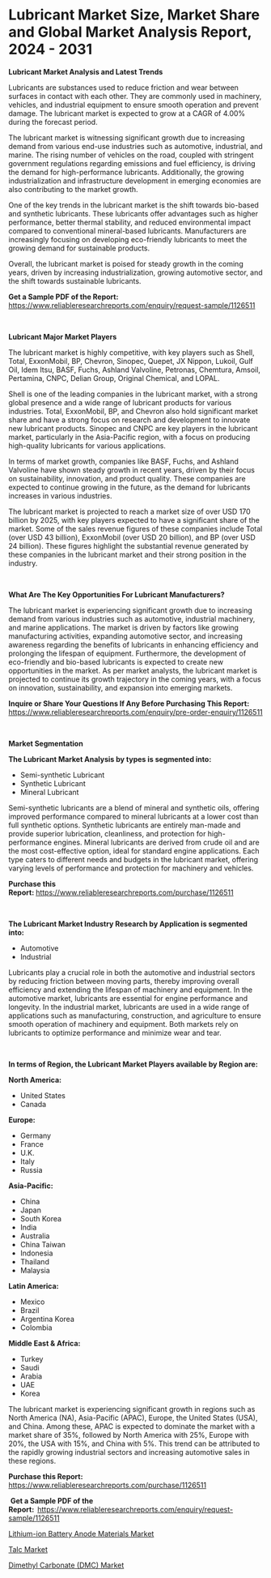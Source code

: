 <p><h1>Lubricant Market Size, Market Share and Global Market Analysis Report, 2024 - 2031</h1></p><p><strong>Lubricant Market Analysis and Latest Trends</strong></p>
<p><p>Lubricants are substances used to reduce friction and wear between surfaces in contact with each other. They are commonly used in machinery, vehicles, and industrial equipment to ensure smooth operation and prevent damage. The lubricant market is expected to grow at a CAGR of 4.00% during the forecast period.</p><p>The lubricant market is witnessing significant growth due to increasing demand from various end-use industries such as automotive, industrial, and marine. The rising number of vehicles on the road, coupled with stringent government regulations regarding emissions and fuel efficiency, is driving the demand for high-performance lubricants. Additionally, the growing industrialization and infrastructure development in emerging economies are also contributing to the market growth.</p><p>One of the key trends in the lubricant market is the shift towards bio-based and synthetic lubricants. These lubricants offer advantages such as higher performance, better thermal stability, and reduced environmental impact compared to conventional mineral-based lubricants. Manufacturers are increasingly focusing on developing eco-friendly lubricants to meet the growing demand for sustainable products.</p><p>Overall, the lubricant market is poised for steady growth in the coming years, driven by increasing industrialization, growing automotive sector, and the shift towards sustainable lubricants.</p></p>
<p><strong>Get a Sample PDF of the Report:&nbsp;</strong> <a href="https://www.reliableresearchreports.com/enquiry/request-sample/1126511">https://www.reliableresearchreports.com/enquiry/request-sample/1126511</a></p>
<p>&nbsp;</p>
<p><strong>Lubricant Major Market Players</strong></p>
<p><p>The lubricant market is highly competitive, with key players such as Shell, Total, ExxonMobil, BP, Chevron, Sinopec, Quepet, JX Nippon, Lukoil, Gulf Oil, Idem Itsu, BASF, Fuchs, Ashland Valvoline, Petronas, Chemtura, Amsoil, Pertamina, CNPC, Delian Group, Original Chemical, and LOPAL. </p><p>Shell is one of the leading companies in the lubricant market, with a strong global presence and a wide range of lubricant products for various industries. Total, ExxonMobil, BP, and Chevron also hold significant market share and have a strong focus on research and development to innovate new lubricant products. Sinopec and CNPC are key players in the lubricant market, particularly in the Asia-Pacific region, with a focus on producing high-quality lubricants for various applications.</p><p>In terms of market growth, companies like BASF, Fuchs, and Ashland Valvoline have shown steady growth in recent years, driven by their focus on sustainability, innovation, and product quality. These companies are expected to continue growing in the future, as the demand for lubricants increases in various industries.</p><p>The lubricant market is projected to reach a market size of over USD 170 billion by 2025, with key players expected to have a significant share of the market. Some of the sales revenue figures of these companies include Total (over USD 43 billion), ExxonMobil (over USD 20 billion), and BP (over USD 24 billion). These figures highlight the substantial revenue generated by these companies in the lubricant market and their strong position in the industry.</p></p>
<p>&nbsp;</p>
<p><strong>What Are The Key Opportunities For Lubricant Manufacturers?</strong></p>
<p><p>The lubricant market is experiencing significant growth due to increasing demand from various industries such as automotive, industrial machinery, and marine applications. The market is driven by factors like growing manufacturing activities, expanding automotive sector, and increasing awareness regarding the benefits of lubricants in enhancing efficiency and prolonging the lifespan of equipment. Furthermore, the development of eco-friendly and bio-based lubricants is expected to create new opportunities in the market. As per market analysts, the lubricant market is projected to continue its growth trajectory in the coming years, with a focus on innovation, sustainability, and expansion into emerging markets.</p></p>
<p><strong>Inquire or Share Your Questions If Any Before Purchasing This Report:</strong> <a href="https://www.reliableresearchreports.com/enquiry/pre-order-enquiry/1126511">https://www.reliableresearchreports.com/enquiry/pre-order-enquiry/1126511</a></p>
<p>&nbsp;</p>
<p><strong>Market Segmentation</strong></p>
<p><strong>The Lubricant Market Analysis by types is segmented into:</strong></p>
<p><ul><li>Semi-synthetic Lubricant</li><li>Synthetic Lubricant</li><li>Mineral Lubricant</li></ul></p>
<p><p>Semi-synthetic lubricants are a blend of mineral and synthetic oils, offering improved performance compared to mineral lubricants at a lower cost than full synthetic options. Synthetic lubricants are entirely man-made and provide superior lubrication, cleanliness, and protection for high-performance engines. Mineral lubricants are derived from crude oil and are the most cost-effective option, ideal for standard engine applications. Each type caters to different needs and budgets in the lubricant market, offering varying levels of performance and protection for machinery and vehicles.</p></p>
<p><strong>Purchase this Report:&nbsp;</strong><a href="https://www.reliableresearchreports.com/purchase/1126511">https://www.reliableresearchreports.com/purchase/1126511</a></p>
<p>&nbsp;</p>
<p><strong>The Lubricant Market Industry Research by Application is segmented into:</strong></p>
<p><ul><li>Automotive</li><li>Industrial</li></ul></p>
<p><p>Lubricants play a crucial role in both the automotive and industrial sectors by reducing friction between moving parts, thereby improving overall efficiency and extending the lifespan of machinery and equipment. In the automotive market, lubricants are essential for engine performance and longevity. In the industrial market, lubricants are used in a wide range of applications such as manufacturing, construction, and agriculture to ensure smooth operation of machinery and equipment. Both markets rely on lubricants to optimize performance and minimize wear and tear.</p></p>
<p>&nbsp;</p>
<p><strong>In terms of Region, the Lubricant Market Players available by Region are:</strong></p>
<p>
    <p> <strong> North America: </strong>
        <ul>
            <li>United States</li>
            <li>Canada</li>
        </ul>
        </p> 
    <p> <strong> Europe: </strong>
        <ul>
            <li>Germany</li>
            <li>France</li>
            <li>U.K.</li>
            <li>Italy</li>
            <li>Russia</li>
        </ul>
        </p> 
    <p> <strong> Asia-Pacific: </strong>
        <ul>
            <li>China</li>
            <li>Japan</li>
            <li>South Korea</li>
            <li>India</li>
            <li>Australia</li>
            <li>China Taiwan</li>
            <li>Indonesia</li>
            <li>Thailand</li>
            <li>Malaysia</li>
        </ul>
        </p> 
    <p> <strong> Latin America: </strong>
        <ul>
            <li>Mexico</li>
            <li>Brazil</li>
            <li>Argentina Korea</li>
            <li>Colombia</li>
        </ul>
        </p> 
    <p> <strong> Middle East & Africa: </strong>
        <ul>
            <li>Turkey</li>
            <li>Saudi</li>
            <li>Arabia</li>
            <li>UAE</li>
            <li>Korea</li>
        </ul>
    </p>
    </p>
<p><p>The lubricant market is experiencing significant growth in regions such as North America (NA), Asia-Pacific (APAC), Europe, the United States (USA), and China. Among these, APAC is expected to dominate the market with a market share of 35%, followed by North America with 25%, Europe with 20%, the USA with 15%, and China with 5%. This trend can be attributed to the rapidly growing industrial sectors and increasing automotive sales in these regions.</p></p>
<p><strong>Purchase this Report: </strong><a href="https://www.reliableresearchreports.com/purchase/1126511">https://www.reliableresearchreports.com/purchase/1126511</a></p>
<p>&nbsp;<strong>Get a Sample PDF of the Report:&nbsp;&nbsp;</strong><a href="https://www.reliableresearchreports.com/enquiry/request-sample/1126511">https://www.reliableresearchreports.com/enquiry/request-sample/1126511</a></p>
<p><strong></strong></p>
<p><p><a href="https://github.com/changoleonlaverguenzanoexiste/Market-Research-Report-List-2/blob/main/lithium-ion-battery-anode-materials-market.md">Lithium-ion Battery Anode Materials Market</a></p><p><a href="https://github.com/dimitrishawkinswaynenp91rgz/Market-Research-Report-List-1/blob/main/talc-market.md">Talc Market</a></p><p><a href="https://github.com/danielneavesallisons03mba/Market-Research-Report-List-1/blob/main/dimethyl-carbonate-dmc-market.md">Dimethyl Carbonate (DMC) Market</a></p></p>